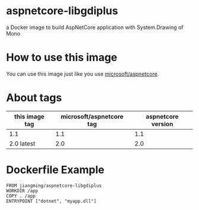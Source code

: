 # aspnetcore-libgdiplus
a Docker image to build AspNetCore application with System.Drawing of Mono
# How to use this image
You can use this image just like you use [microsoft/aspnetcore](https://hub.docker.com/r/microsoft/aspnetcore/).
# About tags
this image tag|microsoft/aspnetcore tag|aspnetcore version
-|-|-
1.1|1.1|1.1
2.0 latest|2.0|2.0
# Dockerfile Example
```
FROM jiangming/aspnetcore-libgdiplus
WORKDIR /app
COPY . /app
ENTRYPOINT ["dotnet", "myapp.dll"]
```
